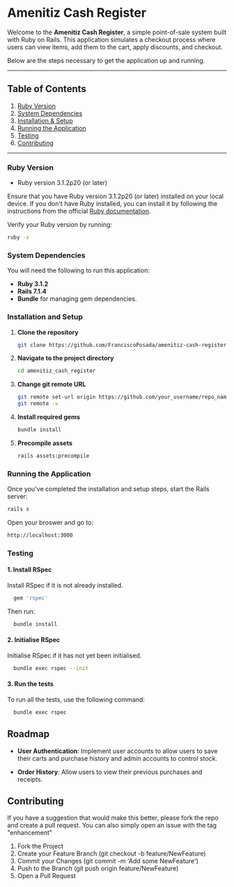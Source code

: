 # Amenitiz Cash Register

Welcome to the **Amenitiz Cash Register**, a simple point-of-sale system built with Ruby on Rails. This application simulates a checkout process where users can view items, add them to the cart, apply discounts, and checkout.

Below are the steps necessary to get the application up and running.

---

## Table of Contents

1. [Ruby Version](#ruby-version)
2. [System Dependencies](#system-dependencies)
3. [Installation & Setup](#installation-and-setup)
4. [Running the Application](#running-the-application)
5. [Testing](#testing)
6. [Contributing](#contributing)

---

### Ruby Version

- Ruby version 3.1.2p20 (or later)

Ensure that you have Ruby version 3.1.2p20 (or later) installed on your local device. If you don't have Ruby installed, you can install it by following the instructions from the official [Ruby documentation](https://www.ruby-lang.org/en/documentation/installation/).

Verify your Ruby version by running:

```bash
ruby -v
```


### System Dependencies

You will need the following to run this application:

- **Ruby 3.1.2**
- **Rails 7.1.4**
- **Bundle** for managing gem dependencies.

### Installation and Setup

1. **Clone the repository**

   ```bash
   git clone https://github.com/FranciscoPosada/amenitiz-cash-register.git
2. **Navigate to the project directory**
    ```bash
    cd amenitiz_cash_register
3. **Change git remote URL**
    ```bash
    git remote set-url origin https://github.com/your_username/repo_name.git
    git remote -v
    ```
4. **Install required gems**
    ```bash
    bundle install
    ```
5. **Precompile assets**
    ```bash
    rails assets:precompile
    ```

### Running the Application

Once you've completed the installation and setup steps, start the Rails server:

```bash
rails s
```

Open your broswer and go to:

```bash
http://localhost:3000
```

### Testing

#### 1. Install RSpec
Install RSpec if it is not already installed.

```bash
  gem 'rspec'
```
Then run:

```bash
  bundle install
```
#### 2. Initialise RSpec
Initialise RSpec if it has not yet been initialised.

```bash
  bundle exec rspec --init
```

#### 3. Run the tests
To run all the tests, use the following command:

```bash
  bundle exec rspec
```

## Roadmap

- **User Authentication**: Implement user accounts to allow users to save their carts and purchase history and admin accounts to control stock.

- **Order History**: Allow users to view their previous purchases and receipts.

## Contributing

If you have a suggestion that would make this better, please fork the repo and create a pull request. You can also simply open an issue with the tag "enhancement"

1. Fork the Project
2. Create your Feature Branch (git checkout -b feature/NewFeature)
3. Commit your Changes (git commit -m 'Add some NewFeature')
4. Push to the Branch (git push origin feature/NewFeature)
45. Open a Pull Request
